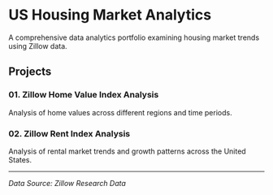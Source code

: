 # US Housing Market Analytics

A comprehensive data analytics portfolio examining housing market trends using Zillow data.

## Projects

### 01. Zillow Home Value Index Analysis
Analysis of home values across different regions and time periods.

### 02. Zillow Rent Index Analysis
Analysis of rental market trends and growth patterns across the United States.

---

*Data Source: Zillow Research Data*


